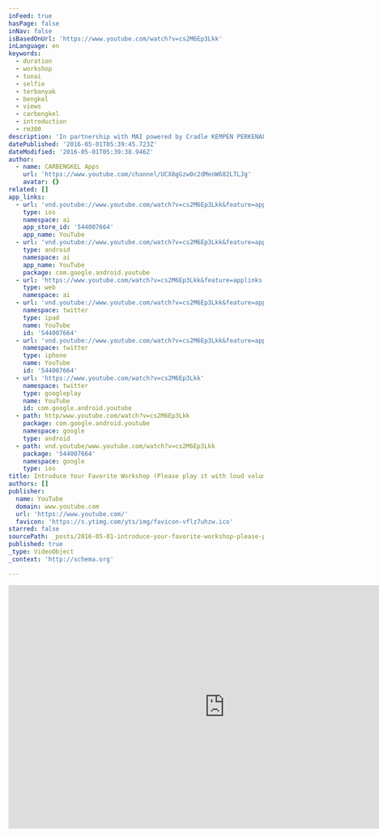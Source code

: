 ```yaml
---
inFeed: true
hasPage: false
inNav: false
isBasedOnUrl: 'https://www.youtube.com/watch?v=cs2M6Ep3Lkk'
inLanguage: en
keywords:
  - duration
  - workshop
  - tunai
  - selfie
  - terbanyak
  - bengkel
  - views
  - carbengkel
  - introduction
  - rm300
description: 'In partnership with MAI powered by Cradle KEMPEN PERKENAL BENGKEL KEGEMARAN (TUTUP 29 FEBRUARI) Perkenalkan bengkel kereta kegemaran anda dan menangi wang tunai seperti berikut: 1) Referral terbanyak - tunai RM1,000 2) Kedua terbanyak - tunai RM500 3) ketiga terbanyak - tunai RM300 SELFIE dihadapan workshop kegemaran, dan tulis Nama'
datePublished: '2016-05-01T05:39:45.723Z'
dateModified: '2016-05-01T05:39:38.946Z'
author:
  - name: CARBENGKEL Apps
    url: 'https://www.youtube.com/channel/UCX8gGzw0c2dMenW682LTLJg'
    avatar: {}
related: []
app_links:
  - url: 'vnd.youtube://www.youtube.com/watch?v=cs2M6Ep3Lkk&feature=applinks'
    type: ios
    namespace: ai
    app_store_id: '544007664'
    app_name: YouTube
  - url: 'vnd.youtube://www.youtube.com/watch?v=cs2M6Ep3Lkk&feature=applinks'
    type: android
    namespace: ai
    app_name: YouTube
    package: com.google.android.youtube
  - url: 'https://www.youtube.com/watch?v=cs2M6Ep3Lkk&feature=applinks'
    type: web
    namespace: ai
  - url: 'vnd.youtube://www.youtube.com/watch?v=cs2M6Ep3Lkk&feature=applinks'
    namespace: twitter
    type: ipad
    name: YouTube
    id: '544007664'
  - url: 'vnd.youtube://www.youtube.com/watch?v=cs2M6Ep3Lkk&feature=applinks'
    namespace: twitter
    type: iphone
    name: YouTube
    id: '544007664'
  - url: 'https://www.youtube.com/watch?v=cs2M6Ep3Lkk'
    namespace: twitter
    type: googleplay
    name: YouTube
    id: com.google.android.youtube
  - path: http/www.youtube.com/watch?v=cs2M6Ep3Lkk
    package: com.google.android.youtube
    namespace: google
    type: android
  - path: vnd.youtube/www.youtube.com/watch?v=cs2M6Ep3Lkk
    package: '544007664'
    namespace: google
    type: ios
title: Introduce Your Favorite Workshop (Please play it with loud volume)
authors: []
publisher:
  name: YouTube
  domain: www.youtube.com
  url: 'https://www.youtube.com/'
  favicon: 'https://s.ytimg.com/yts/img/favicon-vflz7uhzw.ico'
starred: false
sourcePath: _posts/2016-05-01-introduce-your-favorite-workshop-please-play-it-with-loud-v.md
published: true
_type: VideoObject
_context: 'http://schema.org'

---
```

<iframe src="https://cdn.embedly.com/widgets/media.html?src=https%3A%2F%2Fwww.youtube.com%2Fembed%2Fcs2M6Ep3Lkk%3Ffeature%3Doembed&amp;url=https%3A%2F%2Fwww.youtube.com%2Fwatch%3Fv%3Dcs2M6Ep3Lkk&amp;image=https%3A%2F%2Fi.ytimg.com%2Fvi%2Fcs2M6Ep3Lkk%2Fhqdefault.jpg&amp;key=b7d04c9b404c499eba89ee7072e1c4f7&amp;type=text%2Fhtml&amp;schema=youtube" width="854" height="480" scrolling="no" frameborder="0" allowfullscreen="" style=""></iframe>